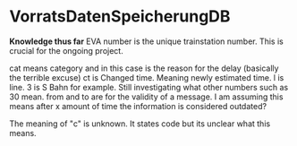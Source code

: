 # VorratsDatenSpeicherungDB

**Knowledge thus far**
EVA number is the unique trainstation number. This is crucial for the ongoing project.

cat means category and in this case is the reason for the delay (basically the terrible excuse)
ct is Changed time. Meaning newly estimated time.
l is line. 3 is S Bahn for example. Still investigating what other numbers such as 30 mean.
from and to are for the validity of a message. I am assuming this means after x amount of time the information is considered outdated?

The meaning of "c" is unknown. It states code but its unclear what this means.

